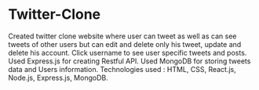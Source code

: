 # Twitter-Clone
Created twitter clone website where user can tweet as well as can see tweets of other users but can edit and delete only his tweet, update and delete his account. Click username to see user specific tweets and posts. Used Express.js for creating Restful API. Used MongoDB for storing tweets data and Users information.
Technologies used : HTML, CSS, React.js, Node.js, Express.js, MongoDB.
